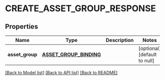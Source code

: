 # CREATE_ASSET_GROUP_RESPONSE

## Properties
Name | Type | Description | Notes
------------ | ------------- | ------------- | -------------
**asset_group** | [**ASSET_GROUP_BINDING**](AssetGroupBinding.md) |  | [optional] [default to null]

[[Back to Model list]](../README.md#documentation-for-models) [[Back to API list]](../README.md#documentation-for-api-endpoints) [[Back to README]](../README.md)


